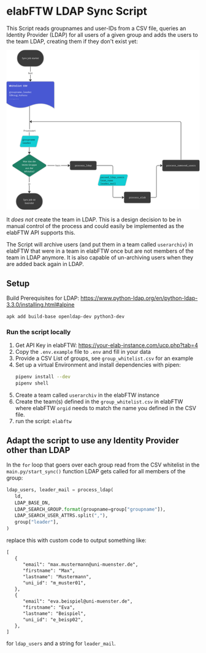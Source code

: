 # elabFTW LDAP Sync Script

This Script reads groupnames and user-IDs from a CSV file, queries an Identity Provider (LDAP) for all users of a given group and adds the users to the team LDAP, creating them if they don't exist yet:

![alt text](image.png)

It *does not* create the team in LDAP. This is a design decision to be in manual control of the process and could easily be implemented as the elabFTW API supports this.

The Script will archive users (and put them in a team called `userarchiv`) in elabFTW that were in a team in elabFTW once but are not members of the team in LDAP anymore. It is also capable of un-archiving users when they are added back again in LDAP.

## Setup

Build Prerequisites for LDAP: https://www.python-ldap.org/en/python-ldap-3.3.0/installing.html#alpine

```
apk add build-base openldap-dev python3-dev
```

### Run the script locally

1. Get API Key in elabFTW: https://your-elab-instance.com/ucp.php?tab=4
2. Copy the `.env.example` file to `.env` and fill in your data
3. Provide a CSV List of groups, see `group_whitelist.csv` for an example
4. Set up a virtual Environment and install dependencies with pipen:
    ```bash
    pipenv install --dev
    pipenv shell
    ```
5. Create a team called `userarchiv` in the elabFTW instance
6. Create the team(s) defined in the `group_whitelist.csv` in elabFTW where elabFTW `orgid` needs to match the name you defined in the CSV file.
7. run the script: `elabftw`
   


## Adapt the script to use any Identity Provider other than LDAP

In the `for` loop that goers over each group read from the CSV whitelist in the `main.py/start_sync()` function LDAP gets called for all members of the group:

```python
ldap_users, leader_mail = process_ldap(
   ld,
   LDAP_BASE_DN,
   LDAP_SEARCH_GROUP.format(groupname=group["groupname"]),
   LDAP_SEARCH_USER_ATTRS.split(","),
   group["leader"],
)
```

replace this with custom code to output something like:

```
[
   {
      "email": "max.mustermann@uni-muenster.de",
      "firstname": "Max",
      "lastname": "Mustermann",
      "uni_id": "m_muster01",
   },
   {
      "email": "eva.beispiel@uni-muenster.de",
      "firstname": "Eva",
      "lastname": "Beispiel",
      "uni_id": "e_beisp02",
   },
]
```

for `ldap_users` and a string for `leader_mail`.


 